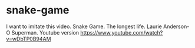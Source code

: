 # snake-game
I want to imitate this video.
Snake Game. The longest life. Laurie Anderson-O Superman. Youtube version
https://www.youtube.com/watch?v=wDbTP0B94AM
